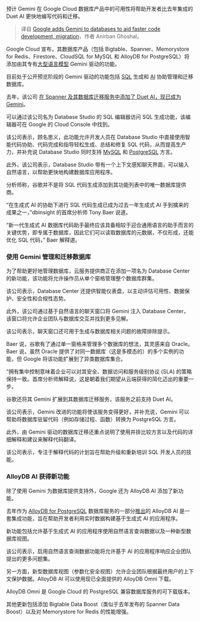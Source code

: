 
<!--
title: Google添加Gemini到数据库，加快代码开发和迁移
cover: ./cover.png
-->

预计 Gemini 在 Google Cloud 数据库产品中的可用性将帮助开发者比去年集成的 Duet AI 更快地编写代码和迁移。

> 译自 [Google adds Gemini to databases to aid faster code development, migration](https://www.infoworld.com/article/3715160/google-adds-gemini-to-databases-to-aid-faster-code-development-migration.html)，作者 Anirban Ghoshal。

Google Cloud 宣布，其数据库产品（包括 Bigtable、Spanner、Memorystore for Redis、Firestore、CloudSQL for MySQL 和 AlloyDB for PostgreSQL）将添加由其专有[大型语言模型](https://www.infoworld.com/article/3709489/large-language-models-the-foundations-of-generative-ai.html) Gemini 驱动的功能。

目前处于公开预览阶段的 Gemini 驱动的功能包括 [SQL](https://www.infoworld.com/article/3219795/what-is-sql-the-lingua-franca-of-data-analysis.html) 生成和 [AI](https://www.computerworld.com/article/1647870/what-is-artificial-intelligence.html) 协助管理和迁移数据库。

去年，该公司 [在 Spanner 及其数据库迁移服务中添加了 Duet AI，现已成为 Gemini](https://www.infoworld.com/article/3705374/google-expands-duet-ai-features-across-its-cloud-services.html)。

可以通过该公司名为 Database Studio 的 SQL 编辑器访问 SQL 生成功能，该编辑器可在 Google 的 Cloud Console 中找到。

该公司表示，顾名思义，此功能允许开发人员在 Database Studio 中直接使用智能代码协助、代码完成和指导轻松生成、总结和修复 SQL 代码，从而提高生产力，并补充说 Database Studio 同时支持 [MySQL](https://www.infoworld.com/article/2615974/applications-how-to-get-started-with-mysql.html) 和 [PostgreSQL](https://www.infoworld.com/article/3698688/serverless-is-the-future-of-postgresql.html) 方言。

此外，该公司表示，Database Studio 带有一个上下文感知聊天界面，可以输入自然语言，以帮助更快地构建数据库应用程序。

分析师称，谷歌并不是将 SQL 代码生成添加到其功能列表中的唯一数据库提供商。

“在生成式 AI 的协助下进行 SQL 代码生成已成为过去一年生成式 AI 手到擒来的成果之一，”dbInsight 的首席分析师 Tony Baer 说道。

“新一代生成式 AI 数据库代码助手最终应该具备相较于迎合通用语言的助手而言的关键优势，即专属于数据库，因此它们可以读取数据库的元数据，不仅形成，还能优化 SQL 代码，” Baer 解释道。

### 使用 Gemini 管理和迁移数据库

为了帮助更好地管理数据库，云服务提供商正在添加一项名为 Database Center 的新功能，该功能将允许操作员从单个窗格管理整个数据库群集。

该公司表示，Database Center 还提供智能仪表盘，以主动评估可用性、数据保护、安全性和合规性态势。

此外，该公司通过基于自然语言的聊天窗口将 Gemini 注入 Database Center，该窗口将允许企业团队与数据库交互并找到更多见解。

该公司表示，聊天窗口还可用于生成与数据库相关问题的故障排除提示。

Baer 说，谷歌有了通过单一窗格来管理多个数据库的想法，其灵感来自 Oracle。Baer 说，虽然 Oracle 提供了对同一数据库（这是多模态的）的多个实例的功能，但 Google 将该功能扩展到了异类数据库集合。

“拥有集中控制意味着企业可以对其安全、数据访问和服务级别协议 (SLA) 的策略保持一致。首席分析师解释说，这是朝着我们期望从云端获得的简化迈出的重要一步。

谷歌还将其 Gemini 扩展到其数据库迁移服务，该服务之前支持 Duet AI。

该公司表示，Gemini 改进的功能将使该服务变得更好，并补充说，Gemini 可以帮助将数据库驻留代码（例如存储过程、函数）转换为 PostgreSQL 方言。

此外，由 Gemini 驱动的数据库迁移还重点说明了使用并排比较方言以及代码的详细解释和建议来解释代码翻译。

该公司表示，专注于解释代码的计划旨在帮助升级和重新培训 SQL 开发人员的技能。

### AlloyDB AI 获得新功能

除了使用 Gemini 为数据库提供支持外，Google 还为 AlloyDB AI 添加了新功能。

去年作为 [AlloyDB for PostgreSQL](https://www.infoworld.com/article/3660548/why-google-cloud-will-battle-aws-azure-in-a-red-hot-postgresql-market.html) 数据库服务的一部分[推出](https://www.infoworld.com/article/3705374/google-expands-duet-ai-features-across-its-cloud-services.html)的 AlloyDB AI 是一套集成功能，旨在帮助开发者利用实时数据构建基于生成式 AI 的应用程序。

新功能包括允许基于生成式 AI 的应用程序使用自然语言查询数据以及一种新型数据库视图。

该公司表示，启用自然语言查询数据功能将允许基于 AI 的应用程序响应企业团队提出的更多问题集。

另一方面，新型数据库视图（参数化安全视图）允许企业团队根据最终用户的上下文保护数据。AlloyDB AI 可以使用现已全面提供的 AlloyDB Omni 下载。

AlloyDB Omni 是 Google Cloud 的 PostgreSQL 兼容数据库服务的可下载版本。

其他更新包括添加 Bigtable Data Boost（类似于去年发布的 Spanner Data Boost）以及对 Memorystore for Redis 的性能增强。
